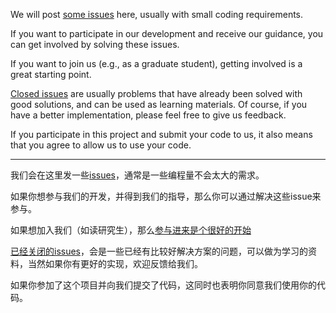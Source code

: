 We will post [some issues](https://github.com/YuLab-SMU/ProjectYulab/issues) here, usually with small coding requirements. 

If you want to participate in our development and receive our guidance, you can get involved by solving these issues. 

If you want to join us (e.g., as a graduate student), getting involved is a great starting point.

[Closed issues](https://github.com/YuLab-SMU/ProjectYulab/issues?q=is%3Aissue+is%3Aclosed) are usually problems that have already been solved with good solutions, and can be used as learning materials. Of course, if you have a better implementation, please feel free to give us feedback. 

If you participate in this project and submit your code to us, it also means that you agree to allow us to use your code.

----


我们会在这里发一些[issues](https://github.com/YuLab-SMU/ProjectYulab/issues)，通常是一些编程量不会太大的需求。

如果你想参与我们的开发，并得到我们的指导，那么你可以通过解决这些issue来参与。

如果想加入我们（如读研究生），那么[参与进来是个很好的开始](https://mp.weixin.qq.com/s/5JkFvfZG9uGf6NIQlx4Eag)

[已经关闭的issues](https://github.com/YuLab-SMU/ProjectYulab/issues?q=is%3Aissue+is%3Aclosed)，会是一些已经有比较好解决方案的问题，可以做为学习的资料，当然如果你有更好的实现，欢迎反馈给我们。

如果你参加了这个项目并向我们提交了代码，这同时也表明你同意我们使用你的代码。
